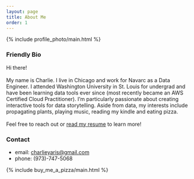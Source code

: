 ```yaml
---
layout: page
title: About Me
order: 1
---
```


{% include profile_photo/main.html %}

### Friendly Bio

Hi there!<br><br>My name is Charlie. I live in Chicago and work for Navarc as a Data Engineer. I attended Washington University in St. Louis for undergrad and have been learning data tools ever since (most recently became an AWS Certified Cloud Practitioner). I’m particularly passionate about creating interactive tools for data storytelling. Aside from data, my interests include propagating plants, playing music, reading my kindle and eating pizza.<br><br>Feel free to reach out or [read my resume](../resume/) to learn more!

### Contact

- email: [charlieyaris@gmail.com](mailto:charlieyaris@gmail.com)
- phone: (973)-747-5068

{% include buy_me_a_pizza/main.html %}
